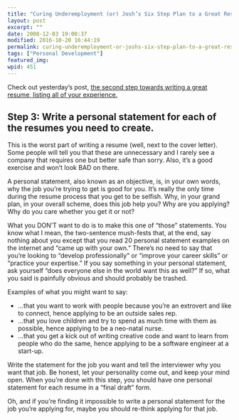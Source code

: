 ```yaml
---
title: "Curing Underemployment (or) Josh’s Six Step Plan to a Great Resume (part 3 of 6)"
layout: post
excerpt: ""
date: 2008-12-03 19:00:37
modified: 2016-10-20 16:44:19
permalink: curing-underemployment-or-joshs-six-step-plan-to-a-great-resume-part-3-of-6/index.html
tags: ["Personal Development"]
featured_img:
wpid: 451
---
```



Check out yesterday’s post, [the second step towards writing a great resume, listing all of your experience.](/curing-underemployment-or-joshs-six-step-plan-to-a-great-resume-part-2-of-6/)

Step 3: Write a personal statement for each of the resumes you need to create.
------------------------------------------------------------------------------

This is the worst part of writing a resume (well, next to the cover letter). Some people will tell you that these are unnecessary and I rarely see a company that requires one but better safe than sorry. Also, it’s a good exercise and won’t look BAD on there.

A personal statement, also known as an objective, is, in your own words, why the job you’re trying to get is good for you. It’s really the only time during the resume process that you get to be selfish. Why, in your grand plan, in your overall scheme, does this job help you? Why are you applying? Why do you care whether you get it or not?

What you DON’T want to do is to make this one of “those” statements. You know what I mean, the two-sentence mush-fests that, at the end, say nothing about you except that you read 20 personal statement examples on the internet and “came up with your own.” There’s no need to say that you’re looking to “develop professionally” or “improve your career skills” or “practice your expertise.” If you say something in your personal statement, ask yourself “does everyone else in the world want this as well?” If so, what you said is painfully obvious and should probably be trashed.

Examples of what you might want to say:

- …that you want to work with people because you’re an extrovert and like to connect, hence applying to be an outside sales rep.
- …that you love children and try to spend as much time with them as possible, hence applying to be a neo-natal nurse.
- …that you get a kick out of writing creative code and want to learn from people who do the same, hence applying to be a software engineer at a start-up.

Write the statement for the job you want and tell the interviewer why you want that job. Be honest, let your personality come out, and keep your mind open. When you’re done with this step, you should have one personal statement for each resume in a “final draft” form.

Oh, and if you’re finding it impossible to write a personal statement for the job you’re applying for, maybe you should re-think applying for that job.
